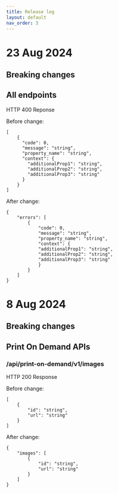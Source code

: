 ```yaml
---
title: Release log
layout: default
nav_order: 3
---
```


# 23 Aug 2024

## Breaking changes

## All endpoints

HTTP 400 Reponse

Before change:
```
[
    {
      "code": 0,
      "message": "string",
      "property_name": "string",
      "context": {
        "additionalProp1": "string",
        "additionalProp2": "string",
        "additionalProp3": "string"
      }
    }
]
```

After change:
```
{
    "errors": [
        {
            "code": 0,
            "message": "string",
            "property_name": "string",
            "context": {
            "additionalProp1": "string",
            "additionalProp2": "string",
            "additionalProp3": "string"
            }
        }
    ]
}
```

# 8 Aug 2024

## Breaking changes

## Print On Demand APIs

### /api/print-on-demand/v1/images

HTTP 200 Response

Before change:
```
[
    {
        "id": "string",
        "url": "string"
    }
]
```

After change:
```
{
    "images": [
        {
            "id": "string",
            "url": "string"
        }
    ]
}
```